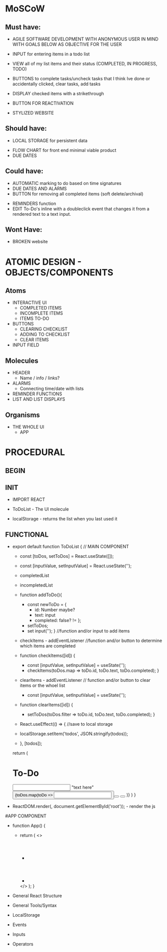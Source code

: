 # MoSCoW
## Must have:
- AGILE SOFTWARE DEVELOPMENT WITH ANONYMOUS USER IN MIND WITH GOALS BELOW AS OBJECTIVE FOR THE USER
<!-- DONE ISH -->
- INPUT for entering items in a todo list
<!-- DONE -->
- VIEW all of my list items and their status (COMPLETED, IN PROGRESS, TODO)
<!-- DONE -->
- BUTTONS to complete tasks/uncheck tasks that I think Ive done or accidentally clicked, clear tasks, add tasks
<!-- DONE -->
- DISPLAY checked items with a strikethrough
<!-- DONE -->
- BUTTON FOR REACTIVATION
<!-- DONE -->
- STYLIZED WEBSITE


## Should have:
- LOCAL STORAGE for persistent data              
<!-- DONE -->
- FLOW CHART for front end minimal viable product
- DUE DATES

## Could have:
- AUTOMATIC marking to do based on time signatures
- DUE DATES AND ALARMS 
- BUTTON for removing all completed items (soft delete/archival)
<!-- DONE -->
- REMINDERS function
- EDIT To-Do's inline with a doubleclick event that changes it from a rendered text to a text input.

## Wont Have: 
- BROKEN website

# ATOMIC DESIGN - OBJECTS/COMPONENTS
## Atoms
- INTERACTIVE UI
    - COMPLETED ITEMS
    - INCOMPLETE ITEMS
    - ITEMS TO-DO
- BUTTONS
    - CLEARING CHECKLIST
    - ADDING TO CHECKLIST
    - CLEAR ITEMS
- INPUT FIELD
## Molecules
- HEADER
    - Name / info / links?
- ALARMS
    - Connecting time/date with lists
- REMINDER FUNCTIONS
- LIST AND LIST DISPLAYS
## Organisms
- THE WHOLE UI 
    - APP

# PROCEDURAL
## BEGIN
## INIT
- IMPORT REACT

- ToDoList - The UI molecule

- localStorage - returns the list when you last used it

## FUNCTIONAL
- export default function ToDoList {                                    // MAIN COMPONENT
    - const [toDos, setToDos] = React.useState([]);
    - const [inputValue, setInputValue] = React.useState('');

    - completedList     

    - incompletedList

    - function addToDo(){
        - const newToDo = {
            - id: Number maybe?
            - text: input
            - completed: false? !=
        };
        - setToDos;
        - set input('');
    }                          //function and/or input to add items

    - checkItems - addEventListener             //function and/or button to determine which items are completed
    - function checkItems([id]) {
        - const [inputValue, setInputValue] = useState('');
        - checkItems(toDos.map => toDo.id, toDo.text, toDo.completed);
    }

    - clearItems - addEventListener              // function and/or button to clear items or the whoel list
        - const [inputValue, setInputValue] = useState('');

    - function clearItems([id]) {
        - setToDos(toDos.filter => toDo.id, toDo.text, toDo.completed);
    }

    - React.useEffect(() => {                       //save to local storage
    - localStorage.setItem('todos', JSON.stringify(todos));
    - }, [todos]);

    return (
        <div>
            <h1>To-Do</h1>
        </div>
        <input> 
            "text here"
            <button onClick=addToDo>
        </input>
        {toDos.map(toDo => 
        <Accordion key ={toDo.id}>
            <input checkbox>
            <button onClick=checkItems></button>
            <button onClick=clearItems></button>
        </Accordion>
        )}
    )
    }


- ReactDOM.render(<TodoList />, document.getElementById('root')); - render the js



#APP COMPONENT 
- function App() {
    - return (
        <>
        - <Header />
        - <ToDoList />
        </>
    );
}


- General React Structure
<!-- https://blog.webdevsimplified.com/2022-07/react-folder-structure/ -->
<!-- https://www.w3schools.com/react/react_usestate.asp -->
<!-- https://create-react-app.dev/docs/adding-images-fonts-and-files/ -->
<!-- https://www.w3schools.com/react/react_usecallback.asp -->

- General Tools/Syntax
<!-- https://www.freecodecamp.org/news/the-react-cheatsheet/ -->
<!-- https://www.freecodecamp.org/news/build-accordion-menu-in-react-without-external-libraries/ -->
<!-- https://developer.mozilla.org/en-US/docs/Web/JavaScript/Reference/Global_Objects/Date/now -->
<!-- https://developer.mozilla.org/en-US/docs/Web/JavaScript/Reference/Global_Objects/Array -->

- LocalStorage 
<!-- https://blog.logrocket.com/using-localstorage-react-hooks/ -->
<!-- https://www.freecodecamp.org/news/how-to-use-localstorage-with-react-hooks-to-set-and-get-items/ -->

- Events
<!-- https://developer.mozilla.org/en-US/docs/Web/API/Event -->

- Inputs
<!-- https://developer.mozilla.org/en-US/docs/Web/HTML/Element/input -->

- Operators
<!-- https://developer.mozilla.org/en-US/docs/Web/JavaScript/Reference/Operators -->
<!-- https://developer.mozilla.org/en-US/docs/Web/JavaScript/Reference/Operators/Spread_syntax -->


<!-- https://stackoverflow.com/questions/8012002/create-a-unique-number-with-javascript-time -->